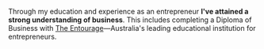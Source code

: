 Through my education and experience as an entrepreneur **I've attained a strong
understanding of business**. This includes completing a Diploma of Business
with [The Entourage](https://www.the-entourage.edu.au/)—Australia's leading
educational institution for entrepreneurs.
